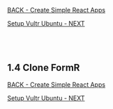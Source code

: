 
<!-- ------------------------------------------------------------------------- -->

<div class="page-back">

[BACK - Create Simple React Apps](/Setup/fr0102_Simple-React-Apps.md)
</div><div class="page-next">

[Setup Vultr Ubuntu - NEXT](/Setup/fr0301_Setup-Vultr-Ubuntu.md)
</div><div style="margin-top:35px">&nbsp;</div> 

<!-- ------------------------------------------------------------------------- -->

## 1.4 Clone FormR


<!-- ------------------------------------------------------------------------- -->

<div class="page-back">

[BACK - Create Simple React Apps](/Setup/fr0102_Simple-React-Apps.md)
</div><div class="page-next">

[Setup Vultr Ubuntu - NEXT](/Setup/fr0301_Setup-Vultr-Ubuntu.md)
</div>

<!-- ------------------------------------------------------------------------- -->
